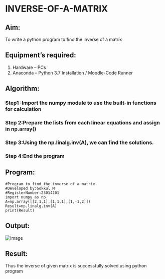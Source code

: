 # INVERSE-OF-A-MATRIX
## Aim:
To write a python program to find the inverse of a matrix
## Equipment’s required:
1. 	Hardware – PCs
2. 	Anaconda – Python 3.7 Installation / Moodle-Code Runner
## Algorithm:
### Step1 :Import the numpy module to use the built-in functions for calculation
### Step 2:Prepare the lists from each linear equations and assign in np.array()
### Step 3:Using the np.linalg.inv(A), we can find the solutions.
### Step 4:End the program
## Program:
```
#Program to find the inverse of a matrix.
#Developed by:Gokkul M
#RegisterNumber:23014201
import numpy as np
A=np.array([[2,1,1],[1,1,1],[1,-1,2]])
Result=np.linalg.inv(A)
print(Result)
```
## Output:
![image](https://github.com/Gokkul-M/INVERSE-OF-A-MATRIX/assets/144870543/c5e16438-a9ae-4181-b9ab-aa0b3a6f67ef)
## Result:
Thus the inverse of given matrix is successfully solved using python program

